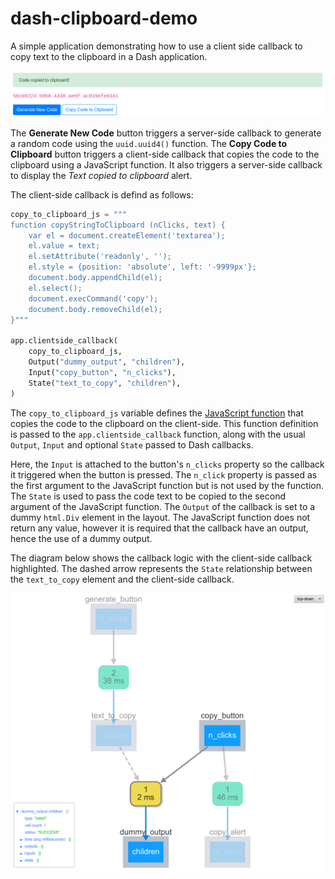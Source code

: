 # dash-clipboard-demo
A simple application demonstrating how to use a client side callback to copy text to the clipboard in a Dash application.

![screenshot](./docs/screenshot.png)

The **Generate New Code** button triggers a server-side callback to generate a random code using the `uuid.uuid4()` function.  The **Copy Code to Clipboard** button triggers a client-side callback that copies the code to the clipboard using a JavaScript function. It also triggers a server-side callback to display the *Text copied to clipboard* alert.

The client-side callback is defind as follows:

```python
copy_to_clipboard_js = """
function copyStringToClipboard (nClicks, text) {
    var el = document.createElement('textarea');
    el.value = text;
    el.setAttribute('readonly', '');
    el.style = {position: 'absolute', left: '-9999px'};
    document.body.appendChild(el);
    el.select();
    document.execCommand('copy');
    document.body.removeChild(el);
}"""

app.clientside_callback(
    copy_to_clipboard_js,
    Output("dummy_output", "children"),
    Input("copy_button", "n_clicks"),
    State("text_to_copy", "children"),
)
```

The `copy_to_clipboard_js` variable defines the [JavaScript function](https://techoverflow.net/2018/03/30/copying-strings-to-the-clipboard-using-pure-javascript/) that copies the code to the clipboard on the client-side.  This function definition is passed to the `app.clientside_callback` function, along with the usual `Output`, `Input` and optional `State` passed to Dash callbacks.

Here, the `Input` is attached to the button's `n_clicks` property so the callback it triggered when the button is pressed. The `n_click` property is passed as the first argument to the JavaScript function but is not used by the function. The `State` is used to pass the code text to be copied to the second argument of the JavaScript function.  The `Output` of the callback is set to a dummy `html.Div` element in the layout. The JavaScript function does not return any value, however it is required that the callback have an output, hence the use of a dummy output.

The diagram below shows the callback logic with the client-side callback highlighted. The dashed arrow represents the `State` relationship between the `text_to_copy` element and the client-side callback.

![callbacks diagram](./docs/callbacks.png)
